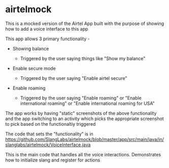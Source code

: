# airtelmock
This is a mocked version of the Airtel App built with the purpose of showing how to add a voice interface to this app

This app allows 3 primary functionality -

* Showing balance
  - Triggered by the user saying things like "Show my balance"
  
* Enable secure mode
  - Triggered by the user saying "Enable airtel secure"
  
* Enable roaming
  - Triggered by the user saying "Enable roaming" or "Enable international roaming" or "Enable international roaming for USA"
  
  
The app works by having "static" screenshots of the above functionality and the app switching to an activity which picks the appropriate screenshot to pick based on the functionaltiy triggered

The code that sets the "functionality" is in https://github.com/SlangLabs/airtelmock/blob/master/app/src/main/java/in/slanglabs/airtelmock/VoiceInterface.java

This is the main code that handles all the voice interactions. Demonstrates how to initialize slang and register for actions



